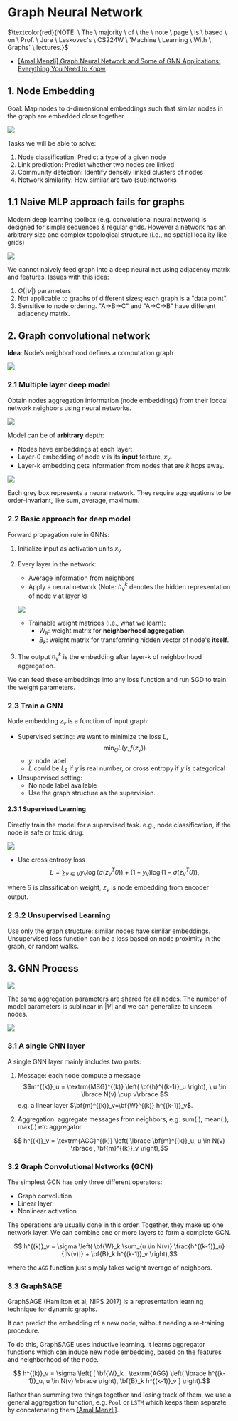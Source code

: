 # Graph Neural Network

$\textcolor{red}{NOTE: \ The \ majority \ of \ the \ note \ page \ is \ based \ on \ Prof. \ Jure \ Leskovec's \ CS224W \ 'Machine \ Learning \ With \ Graphs' \ lectures.}$

* [Graph Neural Network and Some of GNN Applications: Everything You Need to Know]: https://neptune.ai/blog/graph-neural-network-and-some-of-gnn-applications
[[Amal Menzli] Graph Neural Network and Some of GNN Applications: Everything You Need to Know](https://neptune.ai/blog/graph-neural-network-and-some-of-gnn-applications)


## 1. Node Embedding

Goal: Map nodes to $d$-dimensional embeddings such that similar nodes in the graph are embedded close together 

![](images/node_embedding.png)

Tasks we will be able to solve:
1. Node classification: Predict a type of a given node
2. Link prediction: Predict whether two nodes are linked
3. Community detection: Identify densely linked clusters of nodes
4. Network similarity: How similar are two (sub)networks

##  1.1 Naive MLP approach fails for graphs

Modern deep learning toolbox (e.g. convolutional neural network) is designed for simple sequences & regular grids. However a network has an arbitrary size and complex topological structure (i.e., no spatial locality like grids)

![](images/graph_encoder.png)

We cannot naively feed graph into a deep neural net using adjacency matrix and features. Issues with this idea:
1. $O(|V|)$ parameters
2. Not applicable to graphs of different sizes; each graph is a "data point".
3. Sensitive to node ordering. "A->B->C" and "A->C->B" have different adjacency matrix.

## 2. Graph convolutional network

**Idea**: Node’s neighborhood defines a computation graph

![](images/computation_graph.png)

### 2.1 Multiple layer deep model

Obtain nodes aggregation information (node embeddings) from their locoal network neighbors using neural networks.

![](images/deep_model_1.png)

Model can be of **arbitrary** depth:
* Nodes have embeddings at each layer:
* Layer-0 embedding of node $v$ is its **input** feature, $x_v$.
* Layer-k embedding gets information from nodes that are $k$ hops away.

![](images/deep_model_2.png)

Each grey box represents a neural network. They require aggregations to be order-invariant, like sum, average, maximum.

### 2.2 Basic approach for deep model

Forward propagation rule in GNNs: 

1. Initialize input as activation units $x_v$
2. Every layer in the network:
    * Average information from neighbors
    * Apply a neural network (Note: $h^k_v$ denotes the hidden representation of node $v$ at layer $k$)

    ![](images/deep_model_3.png)

    * Trainable weight matrices (i.e., what we learn):
         * $W_k$: weight matrix for **neighborhood aggregation**.
         * $B_k$: weight matrix for transforming hidden vector of node's **itself**.


3. The output $h^k_v$ is the embedding after layer-k of neighborhood aggregation.


We can feed these embeddings into any loss function and run SGD to train the weight parameters. 

### 2.3 Train a GNN

Node embedding $z_v$ is a function of input graph:
* Supervised setting: we want to minimize the loss $L$, 
      $$\min_{\Theta}L(y, f(z_v))$$
     * $y$: node label
     * $L$ could be $L_2$ if $y$ is real number, or cross entropy if $y$ is categorical
* Unsupervised setting:
     * No node label available
     * Use the graph structure as the supervision.

#### 2.3.1 Supervised Learning

Directly train the model for a supervised task. e.g., node classification, if the node is safe or toxic drug:

![](images/train_supervised_GNN.png)

* Use cross entropy loss
$$L = \sum_{v \in V} y_v \log \left( \sigma ( z^T_v \theta ) \right) +  (1 - y_v) \log \left(  1 - \sigma (z^T_v \theta) \right),$$

where $\theta$ is classification weight, $z_v$ is node embedding from encoder output.

### 2.3.2 Unsupervised Learning

Use only the graph structure: similar nodes have similar embeddings. Unsupervised loss function can be a loss based on node proximity in the graph, or random walks.

## 3. GNN Process

![](images/train_GNN_summary_1.png)

The same aggregation parameters are shared for all nodes. The number of model parameters is sublinear in
$|V|$ and we can generalize to unseen nodes.

![](images/train_GNN_summary_2.png)

### 3.1 A single GNN layer

A single GNN layer mainly includes two parts:

1. Message: each node compute a message
$$m^{(k)}_u = \textrm{MSG}^{(k)} \left( \bf{h}^{(k-1)}_u \right), \ u \in \lbrace N(v) \cup v\rbrace $$
e.g. a linear layer $\bf{m}^{(k)}_v=\bf{W}^{(k)} h^{(k-1)}_v$.

2. Aggregation: aggregate messages from neighbors, e.g. sum(.), mean(.), max(.) etc aggregator

$$ h^{(k)}_v = \textrm{AGG}^{(k)} \left( \lbrace  \bf{m}^{(k)}_u, u \in  N(v) \rbrace , \bf{m}^{(k)}_v \right),$$

### 3.2 Graph Convolutional Networks (GCN)

The simplest GCN has only three different operators:

* Graph convolution
* Linear layer
* Nonlinear activation

The operations are usually done in this order. Together, they make up one network layer. We can combine one or more layers to form a complete GCN.

$$ h^{(k)}_v = \sigma \left( \bf{W}_k \sum_{u \in N(v)} \frac{h^{(k-1)}_u}{|N(v)|} + \bf{B}_k h^{(k-1)}_v  \right),$$

where the `AGG` function just simply takes weight average of neighbors.

### 3.3 GraphSAGE

GraphSAGE (Hamilton et al, NIPS 2017) is a representation learning technique for dynamic graphs. 

It can predict the embedding of a new node, without needing a re-training procedure. 

To do this, GraphSAGE uses inductive learning. It learns aggregator functions which can induce new node embedding, based on the features and neighborhood of the node.

$$ h^{(k)}_v = \sigma \left( [ \bf{W}_k . \textrm{AGG} \left( \lbrace  h^{(k-1)}_u, u \in  N(v) \rbrace  \right), \bf{B}_k h^{(k-1)}_v ] \right).$$

Rather than summing two things together and losing track of them, we use a general aggregation function, e.g. `Pool` or `LSTM` which keeps them separate by concatenating them [[Amal Menzli]][Graph Neural Network and Some of GNN Applications: Everything You Need to Know]. 

